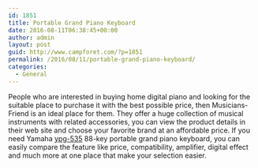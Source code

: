 ```yaml
---
id: 1851
title: Portable Grand Piano Keyboard
date: 2016-08-11T06:38:45+00:00
author: admin
layout: post
guid: http://www.campforet.com/?p=1851
permalink: /2016/08/11/portable-grand-piano-keyboard/
categories:
  - General
---
```

People who are interested in buying home digital piano and looking for the suitable place to purchase it with the best possible price, then Musicians-Friend is an ideal place for them. They offer a huge collection of musical instruments with related accessories, you can view the product details in their web site and choose your favorite brand at an affordable price. If you need Yamaha [ypg-535](http://www.musiciansfriend.com/home-digital-pianos/yamaha-ypg-535-88-key-portable-grand-piano-keyboard) 88-key portable grand piano keyboard, you can easily compare the feature like price, compatibility, amplifier, digital effect and much more at one place that make your selection easier.